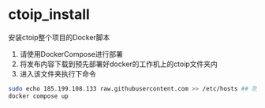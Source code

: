 # ctoip_install
安装ctoip整个项目的Docker脚本

1. 请使用DockerCompose进行部署
2. 将发布内容下载到预先部署好docker的工作机上的ctoip文件夹内
3. 进入该文件夹执行下命令
```sh
sudo echo 185.199.108.133 raw.githubusercontent.com >> /etc/hosts ## 防止域名劫持
docker compose up
```
